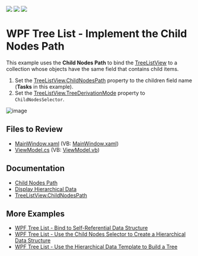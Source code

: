 <!-- default badges list -->
![](https://img.shields.io/endpoint?url=https://codecentral.devexpress.com/api/v1/VersionRange/128657803/22.2.2%2B)
[![](https://img.shields.io/badge/Open_in_DevExpress_Support_Center-FF7200?style=flat-square&logo=DevExpress&logoColor=white)](https://supportcenter.devexpress.com/ticket/details/T556239)
[![](https://img.shields.io/badge/📖_How_to_use_DevExpress_Examples-e9f6fc?style=flat-square)](https://docs.devexpress.com/GeneralInformation/403183)
<!-- default badges end -->

# WPF Tree List - Implement the Child Nodes Path

This example uses the **Child Nodes Path** to bind the [TreeListView](https://docs.devexpress.com/WPF/DevExpress.Xpf.Grid.TreeListView) to a collection whose objects have the same field that contains child items.

1. Set the [TreeListView.ChildNodesPath](https://docs.devexpress.com/WPF/DevExpress.Xpf.Grid.TreeListView.ChildNodesPath) property to the children field name (**Tasks** in this example).
2. Set the [TreeListView.TreeDerivationMode](https://docs.devexpress.com/WPF/DevExpress.Xpf.Grid.TreeListView.TreeDerivationMode) property to `ChildNodesSelector`.

![image](https://user-images.githubusercontent.com/65009440/193259437-5c4823f6-bacd-4956-b25a-d59c531e7ee2.png)

## Files to Review

* [MainWindow.xaml](./CS/ChildNodesPath/MainWindow.xaml) (VB: [MainWindow.xaml](./VB/ChildNodesPath/MainWindow.xaml))
* [ViewModel.cs](./CS/ChildNodesPath/ViewModel.cs) (VB: [ViewModel.vb](./VB/ChildNodesPath/ViewModel.vb))

## Documentation

* [Child Nodes Path](https://docs.devexpress.com/WPF/10366/controls-and-libraries/data-grid/display-hierarchical-data/bind-to-hierarchical-data-structure#child-nodes-path)
* [Display Hierarchical Data](https://docs.devexpress.com/WPF/9700/controls-and-libraries/data-grid/display-hierarchical-data)
* [TreeListView.ChildNodesPath](https://docs.devexpress.com/WPF/DevExpress.Xpf.Grid.TreeListView.ChildNodesPath)

## More Examples

* [WPF Tree List - Bind to Self-Referential Data Structure](https://github.com/DevExpress-Examples/wpf-treelist-bind-to-self-referential-data)
* [WPF Tree List - Use the Child Nodes Selector to Create a Hierarchical Data Structure](https://github.com/DevExpress-Examples/how-to-implement-hierarchical-data-binding-via-child-nodes-selector-e3298)
* [WPF Tree List - Use the Hierarchical Data Template to Build a Tree](https://github.com/DevExpress-Examples/how-to-build-a-tree-via-hierarchicaldatatemplate-e3410)
